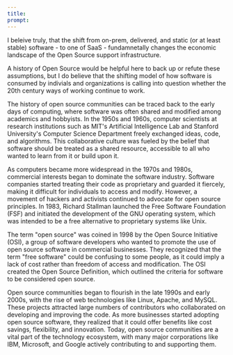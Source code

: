 ```yaml
---
title: 
prompt: 
---
```


I beleive truly, that the shift from on-prem, delivered, and static (or at least stable) software - to one of SaaS - fundamnetally changes the economic landscape of the Open Source support infrastructure. 

A history of Open Source would be helpful here to back up or refute these assumptions, but I do believe that the shifting model of how software is consumed by indivials and organizations is calling into question whether the 20th century ways of working continue to work. 

The history of open source communities can be traced back to the early days of computing, where software was often shared and modified among academics and hobbyists. In the 1950s and 1960s, computer scientists at research institutions such as MIT's Artificial Intelligence Lab and Stanford University's Computer Science Department freely exchanged ideas, code, and algorithms. This collaborative culture was fueled by the belief that software should be treated as a shared resource, accessible to all who wanted to learn from it or build upon it.

As computers became more widespread in the 1970s and 1980s, commercial interests began to dominate the software industry. Software companies started treating their code as proprietary and guarded it fiercely, making it difficult for individuals to access and modify. However, a movement of hackers and activists continued to advocate for open source principles. In 1983, Richard Stallman launched the Free Software Foundation (FSF) and initiated the development of the GNU operating system, which was intended to be a free alternative to proprietary systems like Unix.

The term "open source" was coined in 1998 by the Open Source Initiative (OSI), a group of software developers who wanted to promote the use of open source software in commercial businesses. They recognized that the term "free software" could be confusing to some people, as it could imply a lack of cost rather than freedom of access and modification. The OSI created the Open Source Definition, which outlined the criteria for software to be considered open source.

Open source communities began to flourish in the late 1990s and early 2000s, with the rise of web technologies like Linux, Apache, and MySQL. These projects attracted large numbers of contributors who collaborated on developing and improving the code. As more businesses started adopting open source software, they realized that it could offer benefits like cost savings, flexibility, and innovation. Today, open source communities are a vital part of the technology ecosystem, with many major corporations like IBM, Microsoft, and Google actively contributing to and supporting them.